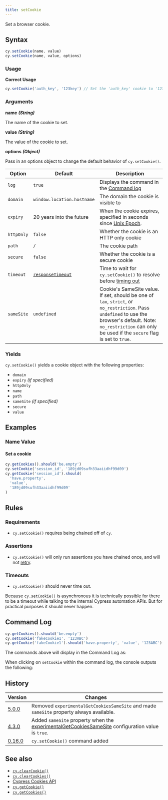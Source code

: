 ```yaml
---
title: setCookie
---
```


Set a browser cookie.

## Syntax

```javascript
cy.setCookie(name, value)
cy.setCookie(name, value, options)
```

### Usage

**<Icon name="check-circle" color="green"></Icon> Correct Usage**

```javascript
cy.setCookie('auth_key', '123key') // Set the 'auth_key' cookie to '123key'
```

### Arguments

**<Icon name="angle-right"></Icon> name** **_(String)_**

The name of the cookie to set.

**<Icon name="angle-right"></Icon> value** **_(String)_**

The value of the cookie to set.

**<Icon name="angle-right"></Icon> options** **_(Object)_**

Pass in an options object to change the default behavior of `cy.setCookie()`.

| Option     | Default                                                        | Description                                                                                                                                                                                                           |
| ---------- | -------------------------------------------------------------- | --------------------------------------------------------------------------------------------------------------------------------------------------------------------------------------------------------------------- |
| `log`      | `true`                                                         | Displays the command in the [Command log](/guides/core-concepts/test-runner#Command-Log)                                                                                                                              |
| `domain`   | `window.location.hostname`                                     | The domain the cookie is visible to                                                                                                                                                                                   |
| `expiry`   | 20 years into the future                                       | When the cookie expires, specified in seconds since [Unix Epoch](https://en.wikipedia.org/wiki/Unix_time).                                                                                                            |
| `httpOnly` | `false`                                                        | Whether the cookie is an HTTP only cookie                                                                                                                                                                             |
| `path`     | `/`                                                            | The cookie path                                                                                                                                                                                                       |
| `secure`   | `false`                                                        | Whether the cookie is a secure cookie                                                                                                                                                                                 |
| `timeout`  | [`responseTimeout`](/guides/references/configuration#Timeouts) | Time to wait for `cy.setCookie()` to resolve before [timing out](#Timeouts)                                                                                                                                           |
| `sameSite` | `undefined`                                                    | Cookie's SameSite value. If set, should be one of `lax`, `strict`, or `no_restriction`. Pass `undefined` to use the browser's default. Note: `no_restriction` can only be used if the `secure` flag is set to `true`. |

### Yields [<Icon name="question-circle"/>](/guides/core-concepts/introduction-to-cypress#Subject-Management)

`cy.setCookie()` yields a cookie object with the following properties:

- `domain`
- `expiry` _(if specified)_
- `httpOnly`
- `name`
- `path`
- `sameSite` _(if specified)_
- `secure`
- `value`

## Examples

### Name Value

#### Set a cookie

<!-- cspell:ignore sufh,aaiidhf -->

```javascript
cy.getCookies().should('be.empty')
cy.setCookie('session_id', '189jd09sufh33aaiidhf99d09')
cy.getCookie('session_id').should(
  'have.property',
  'value',
  '189jd09sufh33aaiidhf99d09'
)
```

## Rules

### Requirements [<Icon name="question-circle"/>](/guides/core-concepts/introduction-to-cypress#Chains-of-Commands)

- `cy.setCookie()` requires being chained off of `cy`.

### Assertions [<Icon name="question-circle"/>](/guides/core-concepts/introduction-to-cypress#Assertions)

- `cy.setCookie()` will only run assertions you have chained once, and will not
  [retry](/guides/core-concepts/retry-ability).

### Timeouts [<Icon name="question-circle"/>](/guides/core-concepts/introduction-to-cypress#Timeouts)

- `cy.setCookie()` should never time out.

<Alert type="warning">

Because `cy.setCookie()` is asynchronous it is technically possible for there to
be a timeout while talking to the internal Cypress automation APIs. But for
practical purposes it should never happen.

</Alert>

## Command Log

```javascript
cy.getCookies().should('be.empty')
cy.setCookie('fakeCookie1', '123ABC')
cy.getCookie('fakeCookie1').should('have.property', 'value', '123ABC')
```

The commands above will display in the Command Log as:

<DocsImage src="/img/api/setcookie/set-cookie-on-browser-for-testing.png" alt="Command Log setcookie" ></DocsImage>

When clicking on `setCookie` within the command log, the console outputs the
following:

<DocsImage src="/img/api/setcookie/see-cookie-properties-expiry-domain-and-others-in-test.png" alt="Console Log setcookie" ></DocsImage>

## History

| Version                                       | Changes                                                                                                                                          |
| --------------------------------------------- | ------------------------------------------------------------------------------------------------------------------------------------------------ |
| [5.0.0](/guides/references/changelog#5-0-0)   | Removed `experimentalGetCookiesSameSite` and made `sameSite` property always available.                                                          |
| [4.3.0](/guides/references/changelog#4-3-0)   | Added `sameSite` property when the [experimentalGetCookiesSameSite](/guides/references/configuration#Experiments) configuration value is `true`. |
| [0.16.0](/guides/references/changelog#0-16-0) | `cy.setCookie()` command added                                                                                                                   |

## See also

- [`cy.clearCookie()`](/api/commands/clearcookie)
- [`cy.clearCookies()`](/api/commands/clearcookies)
- [Cypress Cookies API](/api/cypress-api/cookies)
- [`cy.getCookie()`](/api/commands/getcookie)
- [`cy.getCookies()`](/api/commands/getcookies)
